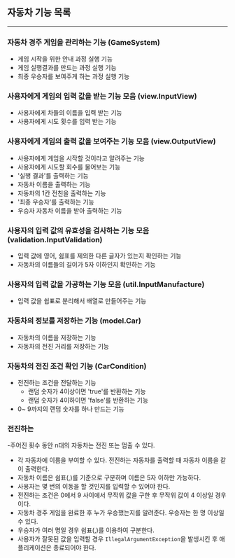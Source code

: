 ## 자동차 기능 목록

-----------------

### 자동차 경주 게임을 관리하는 기능 (GameSystem)

- 게임 시작을 위한 안내 과정 실행 기능
- 게임 실행결과를 만드는 과정 실행 기능
- 최종 우승자를 보여주게 하는 과정 실행 기능

### 사용자에게 게임의 입력 값을 받는 기능 모음 (view.InputView)

- 사용자에게 차들의 이름을 입력 받는 기능
- 사용자에게 시도 횟수를 입력 받는 기능

### 사용자에게 게임의 출력 값을 보여주는 기능 모음 (view.OutputView)

- 사용자에게 게임을 시작할 것이라고 알려주는 기능
- 사용자에게 시도할 회수를 물어보는 기능
- '실행 결과'를 출력하는 기능
- 자동차 이름을 출력하는 기능
- 자동차의 1칸 전친을 출력하는 기능
- '최종 우승자'를 출력하는 기능
- 우승자 자동차 이름을 받아 출력하는 기능

### 사용자의 입력 값의 유효성을 검사하는 기능 모음 (validation.InputValidation)

- 입력 값에 영어, 쉼표를 제외한 다른 글자가 있는지 확인하는 기능
- 자동차의 이름들의 길이가 5자 이하인지 확인하는 기능

### 사용자의 입력 값을 가공하는 기능 모음 (util.InputManufacture)

- 입력 값을 쉼표로 분리해서 배열로 만들어주는 기능

### 자동차의 정보를 저장하는 기능 (model.Car)

- 자동차의 이름을 저장하는 기능
- 자동차의 전진 거리를 저장하는 기능

### 자동차의 전진 조건 확인 기능 (CarCondition)

- 전진하는 조건을 전달하는 기능
    - 랜덤 숫자가 4이상이면 'true'를 반환하는 기능
    - 랜덤 숫자가 4이하이면 'false'를 반환하는 기능
- 0~ 9까지의 랜덤 숫자를 하나 만드는 기능

### 전진하는

-주어진 횟수 동안 n대의 자동차는 전진 또는 멈출 수 있다.

- 각 자동차에 이름을 부여할 수 있다. 전진하는 자동차를 출력할 때 자동차 이름을 같이 출력한다.
- 자동차 이름은 쉼표(,)를 기준으로 구분하며 이름은 5자 이하만 가능하다.
- 사용자는 몇 번의 이동을 할 것인지를 입력할 수 있어야 한다.
- 전진하는 조건은 0에서 9 사이에서 무작위 값을 구한 후 무작위 값이 4 이상일 경우이다.
- 자동차 경주 게임을 완료한 후 누가 우승했는지를 알려준다. 우승자는 한 명 이상일 수 있다.
- 우승자가 여러 명일 경우 쉼표(,)를 이용하여 구분한다.
- 사용자가 잘못된 값을 입력할 경우 `IllegalArgumentException`을 발생시킨 후 애플리케이션은 종료되어야 한다.